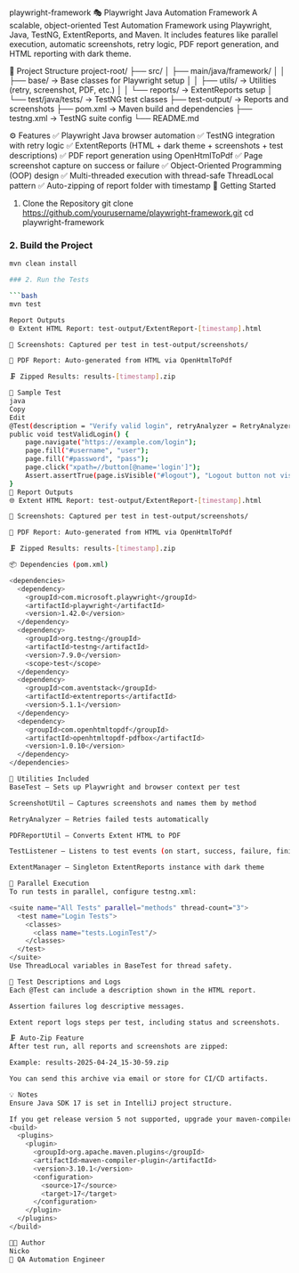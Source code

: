 playwright-framework
🎭 Playwright Java Automation Framework
A scalable, object-oriented Test Automation Framework using Playwright, Java, TestNG, ExtentReports, and Maven. It includes features like parallel execution, automatic screenshots, retry logic, PDF report generation, and HTML reporting with dark theme.

📁 Project Structure
project-root/ ├── src/ │ ├── main/java/framework/ │ │ ├── base/ → Base classes for Playwright setup │ │ ├── utils/ → Utilities (retry, screenshot, PDF, etc.) │ │ └── reports/ → ExtentReports setup │ └── test/java/tests/ → TestNG test classes ├── test-output/ → Reports and screenshots ├── pom.xml → Maven build and dependencies ├── testng.xml → TestNG suite config └── README.md

⚙️ Features
✅ Playwright Java browser automation
✅ TestNG integration with retry logic
✅ ExtentReports (HTML + dark theme + screenshots + test descriptions)
✅ PDF report generation using OpenHtmlToPdf
✅ Page screenshot capture on success or failure
✅ Object-Oriented Programming (OOP) design
✅ Multi-threaded execution with thread-safe ThreadLocal pattern
✅ Auto-zipping of report folder with timestamp
🚀 Getting Started
1. Clone the Repository
git clone https://github.com/yourusername/playwright-framework.git
cd playwright-framework

### 2. Build the Project

```bash
mvn clean install

### 2. Run the Tests

```bash
mvn test

Report Outputs
🌐 Extent HTML Report: test-output/ExtentReport-[timestamp].html

📸 Screenshots: Captured per test in test-output/screenshots/

📕 PDF Report: Auto-generated from HTML via OpenHtmlToPdf

🗜️ Zipped Results: results-[timestamp].zip

🧪 Sample Test
java
Copy
Edit
@Test(description = "Verify valid login", retryAnalyzer = RetryAnalyzer.class)
public void testValidLogin() {
    page.navigate("https://example.com/login");
    page.fill("#username", "user");
    page.fill("#password", "pass");
    page.click("xpath=//button[@name='login']");
    Assert.assertTrue(page.isVisible("#logout"), "Logout button not visible");
}
📄 Report Outputs
🌐 Extent HTML Report: test-output/ExtentReport-[timestamp].html

📸 Screenshots: Captured per test in test-output/screenshots/

📕 PDF Report: Auto-generated from HTML via OpenHtmlToPdf

🗜️ Zipped Results: results-[timestamp].zip

📦 Dependencies (pom.xml)

<dependencies>
  <dependency>
    <groupId>com.microsoft.playwright</groupId>
    <artifactId>playwright</artifactId>
    <version>1.42.0</version>
  </dependency>
  <dependency>
    <groupId>org.testng</groupId>
    <artifactId>testng</artifactId>
    <version>7.9.0</version>
    <scope>test</scope>
  </dependency>
  <dependency>
    <groupId>com.aventstack</groupId>
    <artifactId>extentreports</artifactId>
    <version>5.1.1</version>
  </dependency>
  <dependency>
    <groupId>com.openhtmltopdf</groupId>
    <artifactId>openhtmltopdf-pdfbox</artifactId>
    <version>1.0.10</version>
  </dependency>
</dependencies>

🧰 Utilities Included
BaseTest – Sets up Playwright and browser context per test

ScreenshotUtil – Captures screenshots and names them by method

RetryAnalyzer – Retries failed tests automatically

PDFReportUtil – Converts Extent HTML to PDF

TestListener – Listens to test events (on start, success, failure, finish)

ExtentManager – Singleton ExtentReports instance with dark theme

🔄 Parallel Execution
To run tests in parallel, configure testng.xml:

<suite name="All Tests" parallel="methods" thread-count="3">
  <test name="Login Tests">
    <classes>
      <class name="tests.LoginTest"/>
    </classes>
  </test>
</suite>
Use ThreadLocal variables in BaseTest for thread safety.

🔐 Test Descriptions and Logs
Each @Test can include a description shown in the HTML report.

Assertion failures log descriptive messages.

Extent report logs steps per test, including status and screenshots.

🗜️ Auto-Zip Feature
After test run, all reports and screenshots are zipped:

Example: results-2025-04-24_15-30-59.zip

You can send this archive via email or store for CI/CD artifacts.

💡 Notes
Ensure Java SDK 17 is set in IntelliJ project structure.

If you get release version 5 not supported, upgrade your maven-compiler-plugin:
<build>
  <plugins>
    <plugin>
      <groupId>org.apache.maven.plugins</groupId>
      <artifactId>maven-compiler-plugin</artifactId>
      <version>3.10.1</version>
      <configuration>
        <source>17</source>
        <target>17</target>
      </configuration>
    </plugin>
  </plugins>
</build>

👨‍💻 Author
Nicko
📍 QA Automation Engineer
